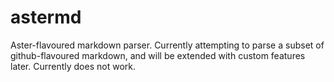 # astermd

Aster-flavoured markdown parser. Currently attempting to parse a subset of github-flavoured markdown, and will be extended with custom features later. Currently does not work.
